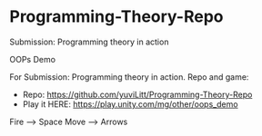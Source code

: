 # Programming-Theory-Repo
 Submission: Programming theory in action

OOPs Demo

For Submission: Programming theory in action. 
Repo and game:
- Repo: https://github.com/yuviLitt/Programming-Theory-Repo
- Play it HERE: https://play.unity.com/mg/other/oops_demo

Fire —> Space
Move —> Arrows
